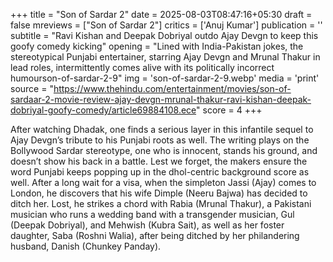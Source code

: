 +++
title = "Son of Sardar 2"
date = 2025-08-03T08:47:16+05:30
draft = false
mreviews = ["Son of Sardar 2"]
critics = ['Anuj Kumar']
publication = ''
subtitle = "Ravi Kishan and Deepak Dobriyal outdo Ajay Devgn to keep this goofy comedy kicking"
opening = "Lined with India-Pakistan jokes, the stereotypical Punjabi entertainer, starring Ajay Devgn and Mrunal Thakur in lead roles, intermittently comes alive with its politically incorrect humourson-of-sardar-2-9"
img = 'son-of-sardar-2-9.webp'
media = 'print'
source = "https://www.thehindu.com/entertainment/movies/son-of-sardaar-2-movie-review-ajay-devgn-mrunal-thakur-ravi-kishan-deepak-dobriyal-goofy-comedy/article69884108.ece"
score = 4
+++

After watching Dhadak, one finds a serious layer in this infantile sequel to Ajay Devgn’s tribute to his Punjabi roots as well. The writing plays on the Bollywood Sardar stereotype, one who is innocent, stands his ground, and doesn’t show his back in a battle. Lest we forget, the makers ensure the word Punjabi keeps popping up in the dhol-centric background score as well. After a long wait for a visa, when the simpleton Jassi (Ajay) comes to London, he discovers that his wife Dimple (Neeru Bajwa) has decided to ditch her. Lost, he strikes a chord with Rabia (Mrunal Thakur), a Pakistani musician who runs a wedding band with a transgender musician, Gul (Deepak Dobriyal), and Mehwish (Kubra Sait), as well as her foster daughter, Saba (Roshni Walia), after being ditched by her philandering husband, Danish (Chunkey Panday).
